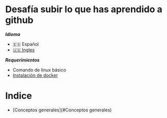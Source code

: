 # Desafía subir lo que has aprendido a github

***Idioma***
- 🇪🇸 Español
- [🇺🇸 Ingles](./README.md)

***Requerimientos***
- Comando de linux básico
- [Instalación de docker](https://docs.docker.com/get-docker/)

# Indice
- [Conceptos generales](#Conceptos generales)
